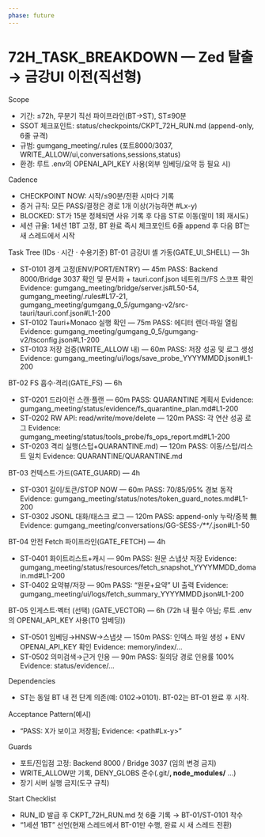 ```yaml
---
phase: future
---
```


# 72H_TASK_BREAKDOWN — Zed 탈출 → 금강UI 이전(직선형)

Scope
- 기간: ≤72h, 무분기 직선 파이프라인(BT→ST), ST≤90분
- SSOT 체크포인트: status/checkpoints/CKPT_72H_RUN.md (append-only, 6줄 규격)
- 규범: gumgang_meeting/.rules (포트8000/3037, WRITE_ALLOW/ui,conversations,sessions,status)
- 환경: 루트 .env의 OPENAI_API_KEY 사용(외부 임베딩/요약 등 필요 시)

Cadence
- CHECKPOINT NOW: 시작/≤90분/전환 시마다 기록
- 증거 규칙: 모든 PASS/결정은 경로 1개 이상(가능하면 #Lx-y)
- BLOCKED: ST가 15분 정체되면 사유 기록 후 다음 ST로 이동(말미 1회 재시도)
- 세션 규율: 1세션 1BT 고정, BT 완료 즉시 체크포인트 6줄 append 후 다음 BT는 새 스레드에서 시작

Task Tree (IDs · 시간 · 수용기준)
BT-01 금강UI 셸 가동(GATE_UI_SHELL) — 3h
- ST-0101 경계 고정(ENV/PORT/ENTRY) — 45m
  PASS: Backend 8000/Bridge 3037 확인 및 문서화 + tauri.conf.json 네트워크/FS 스코프 확인 Evidence: gumgang_meeting/bridge/server.js#L50-54, gumgang_meeting/.rules#L17-21, gumgang_meeting/gumgang_0_5/gumgang-v2/src-tauri/tauri.conf.json#L1-200
- ST-0102 Tauri+Monaco 실행 확인 — 75m
  PASS: 에디터 렌더·파일 열림 Evidence: gumgang_meeting/gumgang_0_5/gumgang-v2/tsconfig.json#L1-200
- ST-0103 저장 검증(WRITE_ALLOW 내) — 60m
  PASS: 저장 성공 및 로그 생성 Evidence: gumgang_meeting/ui/logs/save_probe_YYYYMMDD.json#L1-200

BT-02 FS 흡수·격리(GATE_FS) — 6h
- ST-0201 드라이런 스캔·플랜 — 60m
  PASS: QUARANTINE 계획서 Evidence: gumgang_meeting/status/evidence/fs_quarantine_plan.md#L1-200
- ST-0202 RW API: read/write/move/delete — 120m
  PASS: 각 연산 성공 로그 Evidence: gumgang_meeting/status/tools_probe/fs_ops_report.md#L1-200
- ST-0203 격리 실행(스텁+QUARANTINE.md) — 120m
  PASS: 이동/스텁/리스트 일치 Evidence: QUARANTINE/QUARANTINE.md

BT-03 컨텍스트·가드(GATE_GUARD) — 4h
- ST-0301 길이/토큰/STOP NOW — 60m
  PASS: 70/85/95% 경보 동작 Evidence: gumgang_meeting/status/notes/token_guard_notes.md#L1-200
- ST-0302 JSONL 대화/태스크 로그 — 120m
  PASS: append-only 누락/중복 無 Evidence: gumgang_meeting/conversations/GG-SESS-*/**/*.json#L1-50

BT-04 안전 Fetch 파이프라인(GATE_FETCH) — 4h
- ST-0401 화이트리스트+캐시 — 90m
  PASS: 원문 스냅샷 저장 Evidence: gumgang_meeting/status/resources/fetch_snapshot_YYYYMMDD_domain.md#L1-200
- ST-0402 요약뷰/저장 — 90m
  PASS: “원문+요약” UI 출력 Evidence: gumgang_meeting/ui/logs/fetch_summary_YYYYMMDD.json#L1-200

BT-05 인게스트·벡터 (선택) (GATE_VECTOR) — 6h (72h 내 필수 아님; 루트 .env의 OPENAI_API_KEY 사용(T0 임베딩))
- ST-0501 임베딩→HNSW→스냅샷 — 150m
  PASS: 인덱스 파일 생성 + ENV OPENAI_API_KEY 확인 Evidence: memory/index/…
- ST-0502 의미검색→근거 인용 — 90m
  PASS: 질의당 경로 인용률 100% Evidence: status/evidence/…

Dependencies
- ST는 동일 BT 내 전 단계 의존(예: 0102→0101). BT-02는 BT-01 완료 후 시작.

Acceptance Pattern(예시)
- “PASS: X가 보이고 저장됨; Evidence: <path#Lx-y>”

Guards
- 포트/진입점 고정: Backend 8000 / Bridge 3037 (임의 변경 금지)
- WRITE_ALLOW만 기록, DENY_GLOBS 준수(.git/**, node_modules/** …)
- 장기 서버 실행 금지(도구 규칙)

Start Checklist
- RUN_ID 발급 후 CKPT_72H_RUN.md 첫 6줄 기록 → BT-01/ST-0101 착수
- “1세션 1BT” 선언(현재 스레드에서 BT-01만 수행, 완료 시 새 스레드 전환)